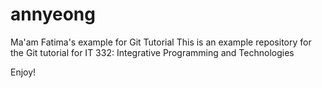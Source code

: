 # annyeong 
Ma'am Fatima's example for Git Tutorial
This is an example repository for the Git tutorial for IT 332: Integrative Programming and Technologies

Enjoy!
